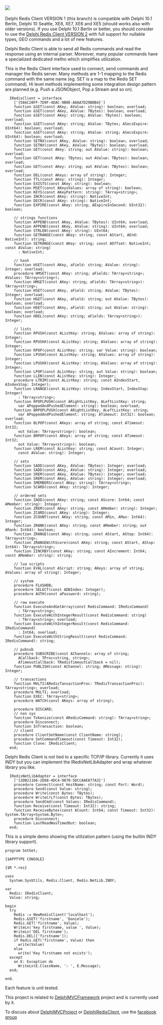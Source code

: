 ![](https://github.com/danieleteti/delphiredisclient/blob/master/docs/redisclientlogo.png)
=================
Delphi Redis Client VERSION 1 (this branch) is compatible with Delphi 10.1 Berlin, Delphi 10 Seattle, XE8, XE7, XE6 and XE5 (should works also with older versions).
If you use Delphi 10.1 Berlin or better, you should consider to use the [Delphi Redis Client VERSION 2](https://github.com/danieleteti/delphiredisclient) with full support for nullable types, GEO commands and a lot of new features.

Delphi Redis Client is able to send all Redis commands and read the response using an internal parser. Moreover, many popular commands have a specialized dedicated metho which simplifies utilization.

This is the Redis Client interface used to connect, send commands and manager the Redis server. Many methods are 1-1 mapping to the Redis command with the same name (eg. SET is a map to the Redis SET command). Hi level methods implementing some integration design pattern are planned (e.g. Push a JSONObject, Pop a Stream and so on).

```Delphi
  IRedisClient = interface
    ['{566C20FF-7D9F-4DAC-9B0E-A8AA7D29B0B4}']
    function &SET(const AKey, AValue: string): boolean; overload;
    function &SET(const AKey, AValue: TBytes): boolean; overload;
    function &SET(const AKey: string; AValue: TBytes): boolean; overload;
    function &SET(const AKey: string; AValue: TBytes; ASecsExpire: UInt64): boolean; overload;
    function &SET(const AKey: string; AValue: string; ASecsExpire: UInt64): boolean; overload;
    function SETNX(const AKey, AValue: string): boolean; overload;
    function SETNX(const AKey, AValue: TBytes): boolean; overload;
    function GET(const AKey: string; out AValue: string): boolean; overload;
    function GET(const AKey: TBytes; out AValue: TBytes): boolean; overload;
    function GET(const AKey: string; out AValue: TBytes): boolean; overload;
    function DEL(const AKeys: array of string): Integer;
    function TTL(const AKey: string): Integer;
    function EXISTS(const AKey: string): boolean;
    function MSET(const AKeysValues: array of string): boolean;
    function KEYS(const AKeyPattern: string): TArray<string>;
    function INCR(const AKey: string): NativeInt;
    function DECR(const AKey: string): NativeInt;
    function EXPIRE(const AKey: string; AExpireInSecond: UInt32): boolean;

    // strings functions
    function APPEND(const AKey, AValue: TBytes): UInt64; overload;
    function APPEND(const AKey, AValue: string): UInt64; overload;
    function STRLEN(const AKey: string): UInt64;
    function GETRANGE(const AKey: string; const AStart, AEnd: NativeInt): string;
    function SETRANGE(const AKey: string; const AOffset: NativeInt; const AValue: string)
      : NativeInt;

    // hash
    function HSET(const AKey, aField: string; AValue: string): Integer; overload;
    procedure HMSET(const AKey: string; aFields: TArray<string>; AValues: TArray<string>);
    function HMGET(const AKey: string; aFields: TArray<string>): TArray<string>;
    function HSET(const AKey, aField: string; AValue: TBytes): Integer; overload;
    function HGET(const AKey, aField: string; out AValue: TBytes): boolean; overload;
    function HGET(const AKey, aField: string; out AValue: string): boolean; overload;
    function HDEL(const AKey: string; aFields: TArray<string>): Integer;

    // lists
    function RPUSH(const AListKey: string; AValues: array of string): Integer;
    function RPUSHX(const AListKey: string; AValues: array of string): Integer;
    function RPOP(const AListKey: string; var Value: string): boolean;
    function LPUSH(const AListKey: string; AValues: array of string): Integer;
    function LPUSHX(const AListKey: string; AValues: array of string): Integer;
    function LPOP(const AListKey: string; out Value: string): boolean;
    function LLEN(const AListKey: string): Integer;
    procedure LTRIM(const AListKey: string; const AIndexStart, AIndexStop: Integer);
    function LRANGE(const AListKey: string; IndexStart, IndexStop: Integer)
      : TArray<string>;
    function RPOPLPUSH(const ARightListKey, ALeftListKey: string;
      var APoppedAndPushedElement: string): boolean; overload;
    function BRPOPLPUSH(const ARightListKey, ALeftListKey: string;
      var APoppedAndPushedElement: string; ATimeout: Int32): boolean; overload;
    function BLPOP(const AKeys: array of string; const ATimeout: Int32;
      out Value: TArray<string>): boolean;
    function BRPOP(const AKeys: array of string; const ATimeout: Int32;
      out Value: TArray<string>): boolean;
    function LREM(const AListKey: string; const ACount: Integer;
      const AValue: string): Integer;

    // sets
    function SADD(const AKey, AValue: TBytes): Integer; overload;
    function SADD(const AKey, AValue: string): Integer; overload;
    function SREM(const AKey, AValue: TBytes): Integer; overload;
    function SREM(const AKey, AValue: string): Integer; overload;
    function SMEMBERS(const AKey: string): TArray<string>;
    function SCARD(const AKey: string): Integer;

    // ordered sets
    function ZADD(const AKey: string; const AScore: Int64; const AMember: string): Integer;
    function ZREM(const AKey: string; const AMember: string): Integer;
    function ZCARD(const AKey: string): Integer;
    function ZCOUNT(const AKey: string; const AMin, AMax: Int64): Integer;
    function ZRANK(const AKey: string; const AMember: string; out ARank: Int64): boolean;
    function ZRANGE(const AKey: string; const AStart, AStop: Int64): TArray<string>;
    function ZRANGEWithScore(const AKey: string; const AStart, AStop: Int64): TArray<string>;
    function ZINCRBY(const AKey: string; const AIncrement: Int64; const AMember: string): string;

    // lua scripts
    function EVAL(const AScript: string; AKeys: array of string; AValues: array of string): Integer;

    // system
    procedure FLUSHDB;
    procedure SELECT(const ADBIndex: Integer);
    procedure AUTH(const aPassword: string);

    // raw execute
    function ExecuteAndGetArray(const RedisCommand: IRedisCommand)
      : TArray<string>;
    function ExecuteWithIntegerResult(const RedisCommand: string)
      : TArray<string>; overload;
    function ExecuteWithIntegerResult(const RedisCommand: IRedisCommand)
      : Int64; overload;
    function ExecuteWithStringResult(const RedisCommand: IRedisCommand): string;
    
    // pubsub
    procedure SUBSCRIBE(const AChannels: array of string;
      ACallback: TProc<string, string>;
      ATimeoutCallback: TRedisTimeoutCallback = nil);
    function PUBLISH(const AChannel: string; AMessage: string): Integer;
    
    // transactions
    function MULTI(ARedisTansactionProc: TRedisTransactionProc): TArray<string>; overload;
    procedure MULTI; overload;
    function EXEC: TArray<string>;
    procedure WATCH(const AKeys: array of string);

    procedure DISCARD;
    // non sys
    function Tokenize(const ARedisCommand: string): TArray<string>;
    procedure Disconnect;
    function InTransaction: boolean;
    // client
    procedure ClientSetName(const ClientName: string);
    procedure SetCommandTimeout(const Timeout: Int32);
    function Clone: IRedisClient;
  end;

  ```

Delphi Redis Client is not tied to a specific TCP/IP library. Currently it uses INDY but you can implement the IRedisNetLibAdapter and wrap whatever library you like.


```Delphi
  IRedisNetLibAdapter = interface
    ['{2DB21166-2E68-4DC4-9870-5DCCAAE877A3}']
    procedure Connect(const HostName: string; const Port: Word);
    procedure Send(const Value: string);
    procedure Write(const Bytes: TBytes);
    procedure WriteCrLf(const Bytes: TBytes);
    procedure SendCmd(const Values: IRedisCommand);
    function Receive(const Timeout: Int32): string;
    function ReceiveBytes(const ACount: Int64; const Timeout: Int32): System.TArray<System.Byte>;
    procedure Disconnect;
    function LastReadWasTimedOut: boolean;
  end;
```


This is a simple demo showing the utilization pattern (using the builtin INDY library support).

```Delphi
program SetGet;

{$APPTYPE CONSOLE}

{$R *.res}

uses
  System.SysUtils, Redis.Client, Redis.NetLib.INDY;

var
  Redis: IRedisClient;
  Value: string;

begin
  try
    Redis := NewRedisClient('localhost');
    Redis.&SET('firstname', 'Daniele');
    Redis.GET('firstname', Value);
    WriteLn('key firstname, value ', Value);
    WriteLn('DEL firstname');
    Redis.DEL(['firstname']);
    if Redis.GET('firstname', Value) then
      write(Value)
    else
      write('Key firstname not exists');
  except
    on E: Exception do
      WriteLn(E.ClassName, ': ', E.Message);
  end;

end.
```


Each feature is unit tested.

This project is related to [DelphiMVCFramework](https://github.com/danieleteti/delphimvcframework) project and is currently used by it.

To discuss about [DelphiMVCProject](https://github.com/danieleteti/delphimvcframework) or [DelphiRedisClient](https://github.com/danieleteti/delphiredisclient), use the [facebook group](https://www.facebook.com/groups/delphimvcframework/)

